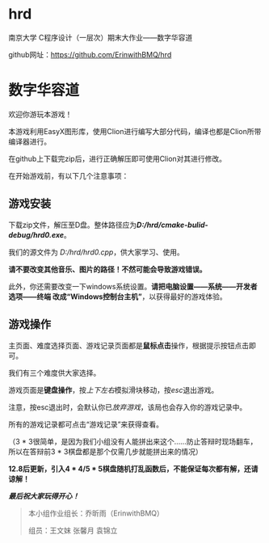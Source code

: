 # hrd
南京大学 C程序设计（一层次）期末大作业——数字华容道

github网址：https://github.com/ErinwithBMQ/hrd

数字华容道
===
欢迎你游玩本游戏！

本游戏利用EasyX图形库，使用Clion进行编写大部分代码，编译也都是Clion所带编译器进行。

在github上下载完zip后，进行正确解压即可使用Clion对其进行修改。

在开始游戏前，有以下几个注意事项：

游戏安装
---
下载zip文件，解压至D盘。整体路径应为***D:/hrd/cmake-bulid-debug/hrd0.exe***。

我们的源文件为 *D:/hrd/hrd0.cpp*，供大家学习、使用。

**请不要改变其他音乐、图片的路径！不然可能会导致游戏错误。**

此外，你还需要改变一下windows系统设置。**请把电脑设置——系统——开发者选项——终端 改成“Windows控制台主机”**，以获得最好的游戏体验。

游戏操作
---
主页面、难度选择页面、游戏记录页面都是**鼠标点击**操作，根据提示按钮点击即可。

我们有三个难度供大家选择。

游戏页面是**键盘操作**，按*上下左右*模拟滑块移动，按*esc*退出游戏。

注意，按esc退出时，会默认你已*放弃游戏*，该局也会存入你的游戏记录中。

所有的游戏记录都可点击“游戏记录”来获得查看。

（3 * 3很简单，是因为我们小组没有人能拼出来这个……防止答辩时现场翻车，所以在答辩前3 * 3棋盘都是那个仅需几步就能拼出来的情况）

**12.8后更新，引入4 * 4/5 * 5棋盘随机打乱函数后，不能保证每次都有解，还请谅解！**

***最后祝大家玩得开心！***

>本小组作业组长：乔昕雨（ErinwithBMQ）
>
>组员：王文妺 张馨月 袁锦立
